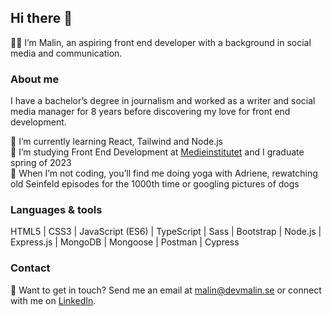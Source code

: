 ## Hi there 👋

👩‍💻 I’m Malin, an aspiring front end developer with a background in social media and communication.

### About me
I have a bachelor’s degree in journalism and worked as a writer and social media manager for 8 years before discovering my love for front end development. 

🌱 I’m currently learning React, Tailwind and Node.js <br />
🚀 I’m studying Front End Development at [Medieinstitutet](https://medieinstitutet.se/utbildningar/front-end-developer/) and I graduate spring of 2023 <br />
🐶 When I’m not coding, you’ll find me doing yoga with Adriene, rewatching old Seinfeld episodes for the 1000th time or googling pictures of dogs

### Languages & tools
HTML5 | CSS3 | JavaScript (ES6) | TypeScript | Sass | Bootstrap | Node.js | Express.js | MongoDB | Mongoose | Postman | Cypress

### Contact
💬 Want to get in touch? Send me an email at malin@devmalin.se or connect with me on [LinkedIn](https://www.linkedin.com/in/malin-helena-nilsson/).
